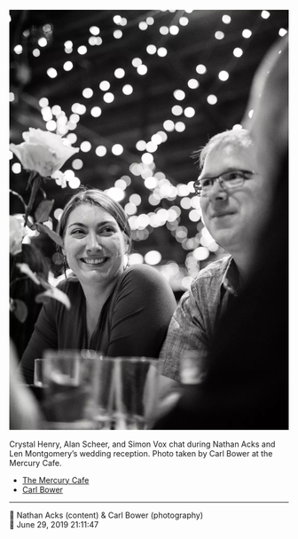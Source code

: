 ![Crystal Henry, Alan Scheer, and Simon Vox chat](assets/f83f1a8b6a1fc06b08ac4ca04baadb0b.webp)

Crystal Henry, Alan Scheer, and Simon Vox chat during Nathan Acks and Len Montgomery’s wedding reception. Photo taken by Carl Bower at the Mercury Cafe.

* [The Mercury Cafe](http://mercurycafe.com)
* [Carl Bower](https://carlbowerphotos.com)

- - - -

<span aria-hidden="true">👥</span> Nathan Acks (content) & Carl Bower (photography)  
<span aria-hidden="true">📅</span> June 29, 2019 21:11:47
